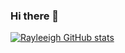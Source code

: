 ### Hi there 👋

<!--
**Arlind-dev/Arlind-dev** is a ✨ _special_ ✨ repository because its `README.md` (this file) appears on your GitHub profile.

Here are some ideas to get you started:

- 🔭 I’m currently working on ...
- 🌱 I’m currently learning ...
- 👯 I’m looking to collaborate on ...
- 🤔 I’m looking for help with ...
- 💬 Ask me about ...
- 📫 How to reach me: ...
- 😄 Pronouns: ...
- ⚡ Fun fact: ...
-->

[![Rayleeigh GitHub stats](https://github-readme-stats-git-masterorgs-github-readme-stats-team.vercel.app/api?username=arlind-dev&include_orgs=true)](https://github.com/anuraghazra/github-readme-stats) 

